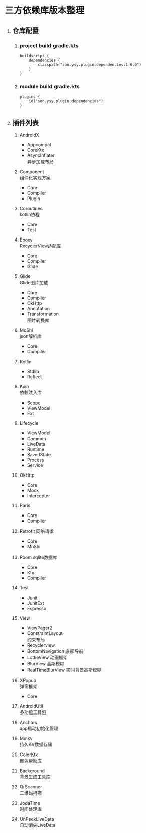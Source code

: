 # 三方依赖库版本整理

1. ## 仓库配置
   
   1. ### project build.gradle.kts
   
        ```
        buildscript {
            dependencies {
                classpath("son.ysy.plugin:dependencies:1.0.0")
            }
        }
        ```

   2. ### module build.gradle.kts

        ```
        plugins {
            id("son.ysy.plugin.dependencies")
        }
        ```
2. ## 插件列表
   1. AndroidX
      - Appcompat  
      - CoreKtx
      - AsyncInflater  
        异步加载布局

   2. Component  
        组件化实现方案

      - Core
      - Compiler
      - Plugin

   3. Coroutines  
        kotlin协程

      - Core
      - Test

   4. Epoxy  
        RecyclerView适配库

      - Core
      - Compiler
      - Glide

   5. Glide  
        Glide图片加载

      - Core
      - Compiler
      - OkHttp
      - Annotation
      - Transformation  
            图片转换库

   6. MoShi  
        json解析库

      - Core
      - Compiler

   7. Kotlin
      - Stdlib
      - Reflect

   8. Koin  
        依赖注入库

      - Scope
      - ViewModel
      - Ext

   9. Lifecycle
      - ViewModel
      - Common
      - LiveData
      - Runtime
      - SavedState
      - Process
      - Service

   10. OkHttp
       - Core
       - Mock
       - Interceptor

   11. Paris
       - Core
       - Compiler

   12. Retrofit
        网络请求

       - Core
       - MoShi
   13. Room
        sqlite数据库

       - Core
       - Ktx
       - Compiler

   14. Test
       - Junit
       - JunitExt
       - Espresso

   15. View
       - ViewPager2
       - ConstraintLayout  
            约束布局
       - Recyclerview
       - BottomNavigation
            底部导航
       - LottieView
            动画框架
       - BlurView
            高斯模糊
       - RealTimeBlurView
            实时背景高斯模糊

   16. XPopup  
        弹窗框架
       - Core
   
   17. AndroidUtil  
        多功能工具包

   18. Anchors  
        app启动初始化管理
    
   19. Mmkv  
        持久KV数据存储

   20. ColorKtx  
        颜色帮助库
    
   21. Background  
        背景生成工具库
    
   22. QrScanner  
        二维码扫描

   23. JodaTime  
        时间处理库
   
   24. UnPeekLiveData  
        自动消失LiveData